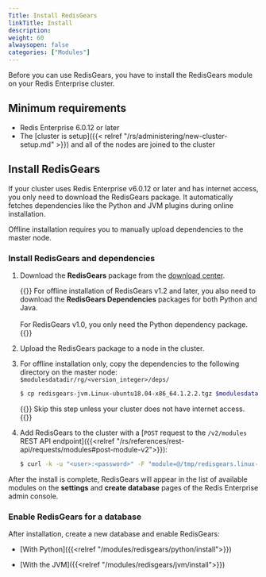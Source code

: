 ```yaml
---
Title: Install RedisGears 
linkTitle: Install
description:
weight: 60
alwaysopen: false
categories: ["Modules"]
---
```

Before you can use RedisGears, you have to install the RedisGears module on your Redis Enterprise cluster.

## Minimum requirements

- Redis Enterprise 6.0.12 or later
- The [cluster is setup]({{< relref "/rs/administering/new-cluster-setup.md" >}}) and all of the nodes are joined to the cluster

## Install RedisGears

If your cluster uses Redis Enterprise v6.0.12 or later and has internet access, you only need to download the RedisGears package. It automatically fetches dependencies like the Python and JVM plugins during online installation.

Offline installation requires you to manually upload dependencies to the master node.

### Install RedisGears and dependencies

1. Download the **RedisGears** package from the [download center](https://redis.com/redis-enterprise-software/download-center/modules/).

    {{<note>}}
For offline installation of RedisGears v1.2 and later, you also need to download the **RedisGears Dependencies** packages for both Python and Java.
<br></br>
For RedisGears v1.0, you only need the Python dependency package.
    {{</note>}}

1. Upload the RedisGears package to a node in the cluster.

1. For offline installation only, copy the dependencies to the following directory on the master node: `$modulesdatadir/rg/<version_integer>/deps/`
    ```sh
    $ cp redisgears-jvm.Linux-ubuntu18.04-x86_64.1.2.2.tgz $modulesdatadir/rg/10201/deps/
    ```

    {{<note>}}
Skip this step unless your cluster does not have internet access. 
    {{</note>}}

1. Add RedisGears to the cluster with a [`POST` request to the `/v2/modules` REST API endpoint]({{<relref "/rs/references/rest-api/requests/modules#post-module-v2">}}):

    ```sh
    $ curl -k -u "<user>:<password>" -F "module=@/tmp/redisgears.linux-centos7-x64.1.2.1.zip" https://localhost:9443/v2/modules
    ```

After the install is complete, RedisGears will appear in the list of available modules on the **settings** and **create database** pages of the Redis Enterprise admin console.

### Enable RedisGears for a database

After installation, create a new database and enable RedisGears:

- [With Python]({{<relref "/modules/redisgears/python/install">}})

- [With the JVM]({{<relref "/modules/redisgears/jvm/install">}})

